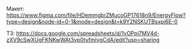 
Макет: https://www.figma.com/file/HDemmgbrZMucoGP17618n9/EnergyFlow?type=design&node-id=0-1&mode=design&t=k9Y2NSKUTBsxpi6E-0

ТЗ: https://docs.google.com/spreadsheets/d/1yOPpj7MV4d-zXV9cSwXUgFKNKwWAt3vp0tyfmlygCdA/edit?usp=sharing


